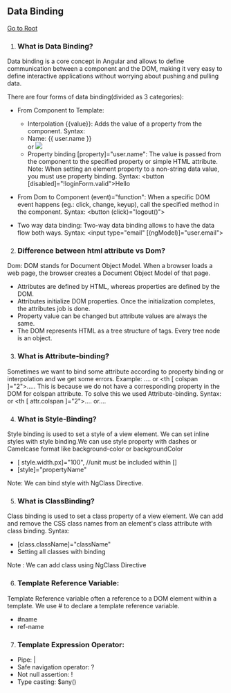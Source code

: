 ## Data Binding

[Go to Root](README.md)

1. ### What is Data Binding?

Data binding is a core concept in Angular and allows to define communication between a component and the DOM, making it very easy to define interactive applications without worrying about pushing and pulling data.

There are four forms of data binding(divided as 3 categories):

- From Component to Template:
  - Interpolation {{value}}: Adds the value of a property from the component.
    Syntax: <li>Name: {{ user.name }}</li> or <img src=’{{user.img}}’/>
  - Property binding [property]="user.name": The value is passed from the component to the specified property or simple HTML attribute.
    Note: When setting an element property to a non-string data value, you must use property binding.
    Syntax: <button [disabled]="!loginForm.valid">Hello
- From Dom to Component (event)="function": When a specific DOM event happens (eg.: click, change, keyup), call the specified method in the component.
  Syntax: <button (click)="logout()"></button>

- Two way data binding: Two-way data binding allows to have the data flow both ways.
  Syntax: <input type="email" [(ngModel)]="user.email">

2. ### Difference between html attribute vs Dom?

Dom: DOM stands for Document Object Model. When a browser loads a web page, the browser creates a Document Object Model of that page.

- Attributes are defined by HTML, whereas properties are defined by the DOM.
- Attributes initialize DOM properties. Once the initialization completes, the attributes job is done.
- Property value can be changed but attribute values are always the same.
- The DOM represents HTML as a tree structure of tags. Every tree node is an object.

3. ### What is Attribute-binding?

Sometimes we want to bind some attribute according to property binding or interpolation and we get some errors. Example: <th colspan="{{ 2}}">....</th> or <th [ colspan ]="2">....</th>. This is because we do not have a corresponding property in the DOM for colspan attribute. To solve this we used Attribute-binding.
Syntax: </th> or <th [ attr.colspan ]="2">....</th> or<th attr.colspan="{{ 2}}">....</th>

4. ### What is Style-Binding?

Style binding is used to set a style of a view element. We can set inline styles with style binding.We can use style property with dashes or Camelcase format like background-color or backgroundColor

- [ style.width.px]="100", //unit must be included within []
- [style]="propertyName"

Note: We can bind style with NgClass Directive.

5. ### What is ClassBinding?

Class binding is used to set a class property of a view element. We can add and remove the CSS class names from an element's class attribute with class binding.
Syntax:

- [class.className]="className"
- <div class="myClass" [class]="myClassBinding">Setting all classes with binding</div>

Note : We can add class using NgClass Directive

6. ### Template Reference Variable:

Template Reference variable often a reference to a DOM element within a template.
We use # to declare a template reference variable.

- #name
- ref-name

7. ### Template Expression Operator:

- Pipe: |
- Safe navigation operator: ?
- Not null assertion: !
- Type casting: $any()
